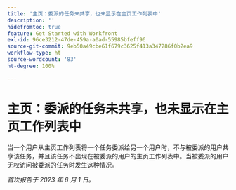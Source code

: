 ```yaml
---
title: '主页：委派的任务未共享，也未显示在主页工作列表中'
description: ''
hidefromtoc: true
feature: Get Started with Workfront
exl-id: 96ce3212-47de-459a-a0ad-55985bfeff96
source-git-commit: 9eb50a49cbe61f679c3625f413a347286f0b2ea9
workflow-type: ht
source-wordcount: '83'
ht-degree: 100%

---
```


# 主页：委派的任务未共享，也未显示在主页工作列表中

当一个用户从主页工作列表将一个任务委派给另一个用户时，不与被委派的用户共享该任务，并且该任务不出现在被委派的用户的主页工作列表中。当被委派的用户无权访问被委派的任务时发生这种情况。

_首次报告于 2023 年 6 月 1 日。_
